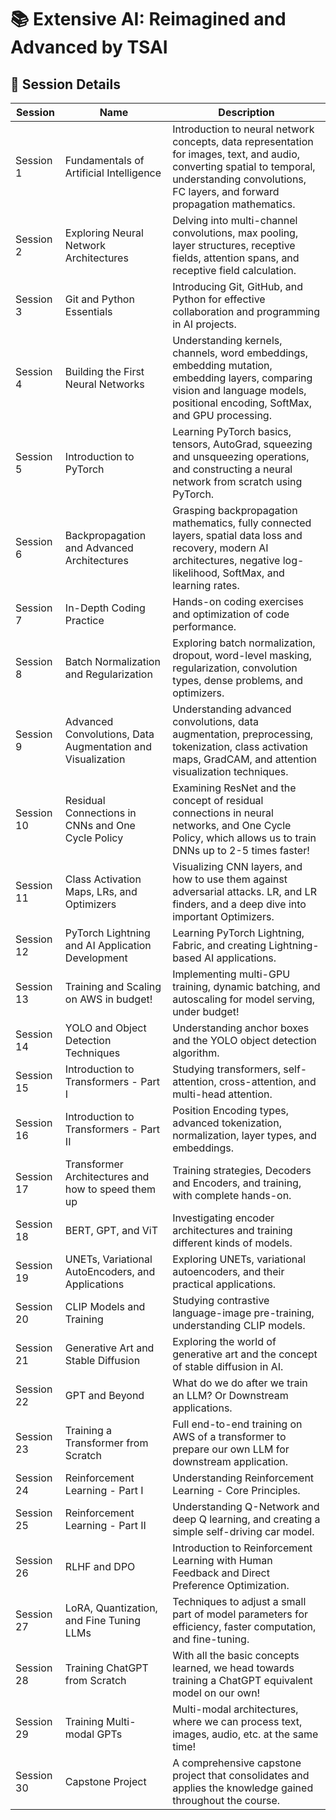 # 📚 Extensive AI: Reimagined and Advanced by TSAI

## 📌 Session Details

| Session   | Name                                                                                   | Description                                                                                                                                                                                                                  |
|-----------|----------------------------------------------------------------------------------------|------------------------------------------------------------------------------------------------------------------------------------------------------------------------------------------------------------------------------|
| Session 1 | Fundamentals of Artificial Intelligence                                                | Introduction to neural network concepts, data representation for images, text, and audio, converting spatial to temporal, understanding convolutions, FC layers, and forward propagation mathematics.                        |
| Session 2 | Exploring Neural Network Architectures                                                 | Delving into multi-channel convolutions, max pooling, layer structures, receptive fields, attention spans, and receptive field calculation.                                                                                   |
| Session 3 | Git and Python Essentials                                                              | Introducing Git, GitHub, and Python for effective collaboration and programming in AI projects.                                                                                                                              |
| Session 4 | Building the First Neural Networks                                                     | Understanding kernels, channels, word embeddings, embedding mutation, embedding layers, comparing vision and language models, positional encoding, SoftMax, and GPU processing.                                                |
| Session 5 | Introduction to PyTorch                                                                | Learning PyTorch basics, tensors, AutoGrad, squeezing and unsqueezing operations, and constructing a neural network from scratch using PyTorch.                                                                               |
| Session 6 | Backpropagation and Advanced Architectures                                             | Grasping backpropagation mathematics, fully connected layers, spatial data loss and recovery, modern AI architectures, negative log-likelihood, SoftMax, and learning rates.                                                  |
| Session 7 | In-Depth Coding Practice                                                               | Hands-on coding exercises and optimization of code performance.                                                                                                                                                              |
| Session 8 | Batch Normalization and Regularization                                                 | Exploring batch normalization, dropout, word-level masking, regularization, convolution types, dense problems, and optimizers.                                                                                                 |
| Session 9 | Advanced Convolutions, Data Augmentation and Visualization                             | Understanding advanced convolutions, data augmentation, preprocessing, tokenization, class activation maps, GradCAM, and attention visualization techniques.                                                                 |
| Session 10| Residual Connections in CNNs and One Cycle Policy                                      | Examining ResNet and the concept of residual connections in neural networks, and One Cycle Policy, which allows us to train DNNs up to 2-5 times faster!                                                                     |
| Session 11| Class Activation Maps, LRs, and Optimizers                                             | Visualizing CNN layers, and how to use them against adversarial attacks. LR, and LR finders, and a deep dive into important Optimizers.                                                                                      |
| Session 12| PyTorch Lightning and AI Application Development                                       | Learning PyTorch Lightning, Fabric, and creating Lightning-based AI applications.                                                                                                                                            |
| Session 13| Training and Scaling on AWS in budget!                                                 | Implementing multi-GPU training, dynamic batching, and autoscaling for model serving, under budget!                                                                                                                          |
| Session 14| YOLO and Object Detection Techniques                                                   | Understanding anchor boxes and the YOLO object detection algorithm.                                                                                                                                                          |
| Session 15| Introduction to Transformers - Part I                                                  | Studying transformers, self-attention, cross-attention, and multi-head attention.                                                                                                                                             |
| Session 16| Introduction to Transformers - Part II                                                 | Position Encoding types, advanced tokenization, normalization, layer types, and embeddings.                                                                                                                                  |
| Session 17| Transformer Architectures and how to speed them up                                     | Training strategies, Decoders and Encoders, and training, with complete hands-on.                                                                                                                                            |
| Session 18| BERT, GPT, and ViT                                                                      | Investigating encoder architectures and training different kinds of models.                                                                                                                                                   |
| Session 19| UNETs, Variational AutoEncoders, and Applications                                       | Exploring UNETs, variational autoencoders, and their practical applications.                                                                                                                                                 |
| Session 20| CLIP Models and Training                                                               | Studying contrastive language-image pre-training, understanding CLIP models.                                                                                                                                                |
| Session 21| Generative Art and Stable Diffusion                                                    | Exploring the world of generative art and the concept of stable diffusion in AI.                                                                                                                                             |
| Session 22| GPT and Beyond                                                                         | What do we do after we train an LLM? Or Downstream applications.                                                                                                                                                             |
| Session 23| Training a Transformer from Scratch                                                    | Full end-to-end training on AWS of a transformer to prepare our own LLM for downstream application.                                                                                                                          |
| Session 24| Reinforcement Learning - Part I                                                        | Understanding Reinforcement Learning - Core Principles.                                                                                                                                                                      |
| Session 25| Reinforcement Learning - Part II                                                       | Understanding Q-Network and deep Q learning, and creating a simple self-driving car model.                                                                                                                                   |
| Session 26| RLHF and DPO                                                                           | Introduction to Reinforcement Learning with Human Feedback and Direct Preference Optimization.                                                                                                                               |
| Session 27| LoRA, Quantization, and Fine Tuning LLMs                                               | Techniques to adjust a small part of model parameters for efficiency, faster computation, and fine-tuning.                                                                                                                   |
| Session 28| Training ChatGPT from Scratch                                                          | With all the basic concepts learned, we head towards training a ChatGPT equivalent model on our own!                                                                                                                          |
| Session 29| Training Multi-modal GPTs                                                              | Multi-modal architectures, where we can process text, images, audio, etc. at the same time!                                                                                                                                  |
| Session 30| Capstone Project                                                                       | A comprehensive capstone project that consolidates and applies the knowledge gained throughout the course.                                                                                                                   |


